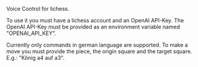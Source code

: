 Voice Control for lichess.

To use it you must have a lichess account and an OpenAI API-Key.
The OpenAI API-Key must be provided as an environment variable named "OPENAI_API_KEY".

Currently only commands in german language are supported.
To make a move you must provide the piece, the origin square and the target square. E.g.: "König a4 auf a3".
